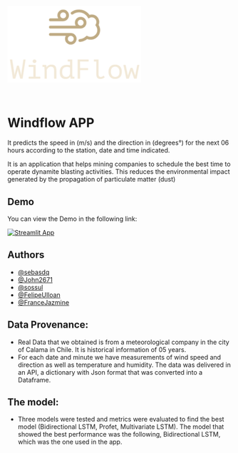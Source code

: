 #
![Alt text](WindFlow.png?raw=true "Title")

&nbsp;

# Windflow APP

It predicts the speed in (m/s) and the direction in (degrees°) for the next 06 hours according to the station, date and time indicated.

It is an application that helps mining companies to schedule the best time to operate dynamite blasting activities. This reduces the environmental impact generated by the propagation of particulate matter (dust)




## Demo

You can view the Demo in the following link:

[![Streamlit App](https://static.streamlit.io/badges/streamlit_badge_black_white.svg)](https://share.streamlit.io/sebasdq/WindFlow/http://localhost:8502//)


## Authors

- [@sebasdq](https://github.com/sebasdq)
- [@John2671](https://github.com/John2671)
- [@sossul](https://github.com/sossul)
- [@FelipeUlloan](https://github.com/FelipeUlloan)
- [@FranceJazmine](https://github.com/FranceJazmine)


## Data Provenance:

- Real Data that we obtained is from a meteorological company in the city of Calama in Chile. It is historical information of 05 years.
- For each date and minute we have measurements of wind speed and direction as well as temperature and humidity. The data was delivered in an API, a dictionary with Json format that was converted into a Dataframe.


## The model:

- Three models were tested and metrics were evaluated to find the best model (Bidirectional LSTM, Profet, Multivariate LSTM). The model that showed the best performance was the following, Bidirectional LSTM, which was the one used in the app.
